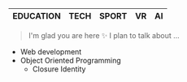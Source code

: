 | **EDUCATION** | **TECH** | **SPORT** | **VR** | **AI** |
| ------------- |----------|-----------|--------|--------|

>I'm glad you are here :sparkles: I plan to talk about ...

* Web development
* Object Oriented Programming
  * Closure Identity

